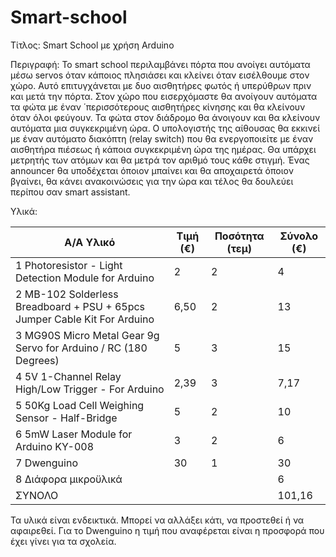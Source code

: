 # Smart-school
Τίτλος: Smart School με χρήση Arduino

Περιγραφή: Το smart school περιλαμβάνει πόρτα που ανοίγει αυτόματα μέσω servos όταν κάποιος πλησιάσει και κλείνει όταν εισέλθουμε στον χώρο. Αυτό επιτυγχάνεται με δυο αισθητήρες φωτός ή υπερύθρων πριν και μετά την πόρτα.  Στον χώρο που εισερχόμαστε θα ανοίγουν αυτόματα τα φώτα με έναν ΄περισσότερους αισθητήρες κίνησης και θα κλείνουν όταν όλοι φεύγουν. Τα φώτα στον διάδρομο θα άνοιγουν και θα κλείνουν αυτόματα μια συγκεκριμένη ώρα. Ο υπολογιστής της αίθουσας θα εκκινεί με  έναν αυτόματο διακόπτη (relay switch) που θα ενεργοποιείτε με έναν αισθητήρα πιέσεως ή κάποια συγκεκριμένη ώρα της ημέρας. Θα υπάρχει μετρητής των ατόμων και θα μετρά τον αριθμό τους κάθε στιγμή. Ένας announcer θα υποδέχεται όποιον μπαίνει και θα αποχαιρετά όποιον βγαίνει, θα κάνει ανακοινώσεις για την ώρα και τέλος θα δουλεύει περίπου σαν smart assistant.

Υλικά:

|Α/Α	Υλικό	                                                                  |  Τιμή (€)|	Ποσότητα (τεμ)|	Σύνολο (€)|
|-----------------------------------------------------------------------------|----------|----------------|-----------|
|1	Photoresistor - Light Detection Module for Arduino	                      |  2	     |   2	          |  4<br>    |
|2	MB-102 Solderless Breadboard + PSU + 65pcs Jumper Cable Kit For Arduino	  |  6,50	   |   2	          |  13<br>
|3	MG90S Micro Metal Gear 9g Servo for Arduino / RC (180 Degrees)	          |  5	     |   3	          |  15<br>
|4	5V 1-Channel Relay High/Low Trigger - For Arduino	                        |  2,39	   |   3	          |  7,17<br>
|5	50Kg Load Cell Weighing Sensor - Half-Bridge	                            |  5	     |   2	          |  10<br>
|6	5mW Laser Module for Arduino KY-008	                                      |  3	     |   2	          |  6<br>
|7	Dwenguino                                                                 |  30   	 |   1	          |  30 <br>
|8	Διάφορα μικροϋλικά			                                                  |          |                |  6<br>
|ΣΥΝΟΛΟ	                                                                      |          |                | 101,16    

Τα υλικά είναι ενδεικτικά. Μπορεί να αλλάξει κάτι, να προστεθεί ή να αφαιρεθεί.
Για το Dwenguino η τιμή που αναφέρεται είναι η προσφορά που έχει γίνει για τα σχολεία.
